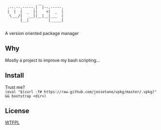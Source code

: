 ```
               __          
 .--.--.-----.|  |--.-----.
 |  |  |  _  ||    <|  _  |
  \___/|   __||__|__|___  |
       |__|         |_____|
	
```
A version oriented package manager

## Why
Mostly a project to improve my bash scripting...

## Install
Trust me?  
`(eval "$(curl -f# https://raw.github.com/jessetane/vpkg/master/.vpkg)" && bootstrap <dir>)`

## License
[WTFPL](http://www.wtfpl.net/txt/copying/)
